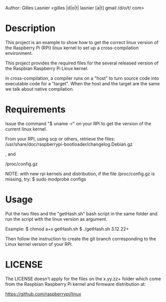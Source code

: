 
Author: Gilles Lasnier <gilles |d|o|t| lasnier [a|t] gmail /d/o/t/ com>


Description
===========

 This project is an example to show how to get the correct linux version of the
 Raspberry Pi (RPi) linux kernel to set up a cross-compilation environment.

 This project provides the required files for the several released version of
 the Raspbian Raspberry Pi Linux kernel.

 In cross-compilation, a compiler runs on a "host" to turn source code into
 executable code for a "target". When the host and the target are the same we
 talk about native compilation.


Requirements
============

 Issue the command "$ uname -r" on your RPi to get the version of the current
 linux kernel.

 From your RPi, using scp or others, retrieve the files:
  /usr/share/doc/raspberrypi-bootloader/changelog.Debian.gz

 , and

  /proc/config.gz

NOTE: with new rpi kernels and distribution, if the file /proc/config.gz
      is missing, try:
         $ sudo modprobe configs

Usage
=====

 Put the two files and the "getHash.sh" bash script in the same folder and
 run the script with the linux version as argument.

 Example:
   $ chmod a+x getHash.sh
   $ ./getHash.sh 3.12.22+

 Then follow the instruction to create the git branch corresponding to the
 Linux kernel version of your RPi.


LICENSE
=======

 The LICENSE doesn't apply for the files on the x.yy.zz+ folder which come
 from the Raspbian Raspberry Pi kernel and firmware distribution at:

 https://github.com/raspberrypi/linux



